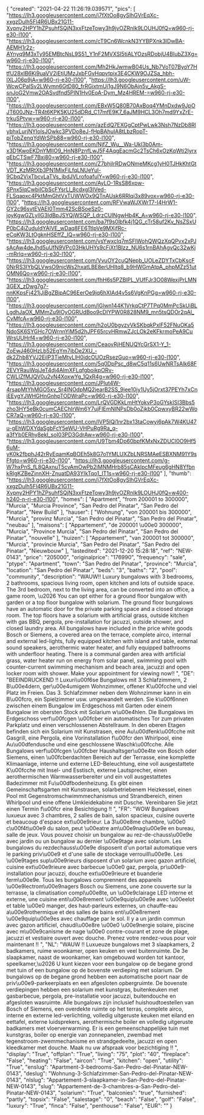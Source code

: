 {
"created": "2021-04-22 11:26:19.039571",
"pics": [
"https://lh3.googleusercontent.com/j7fXtOo8gySlhGVrEqXc-xxgzDulh5Fl4R6UBx21G11-Xvpny2HPY1hZPsuhfSQjN3xxFtzeTowy3h9jvOZRnIk9LOUHJ0fQ=w960-rj-e30-l100",
"https://lh3.googleusercontent.com/cT9Cn6WcnkN3YYBPXnk3IDwBA-AEMH1r2z-AYnyq9M3xTy95EMBtcNsL9S51_Y1nF2MVXSI5tiALYOzsRDobjU4BIubZ3Xg=w960-rj-e30-l100",
"https://lh3.googleusercontent.com/Mh2HkJwmwB04Us_Nb7VoT07ByoY7HtfU28xIB6Kj9uaVV2iEtjUMzJxbFGvHqpvtpix3E4CKW9OJZSa_hbh-IXLJ06p9jA=w960-rj-e30-l100",
"https://lh3.googleusercontent.com/uW-WcwCPaISv2LWvmn6GtD80_frRGixtmUj1gJ9N6ObAjn5v_AkgS-snJoG2Vmw2OASvdfnd5PIN1Hv0EoA-Dym_Mz4HREM-=w960-rj-e30-l100",
"https://lh3.googleusercontent.com/EBxW5Q80B70AxBoq4YMnDxdw9JpOJT600JNz-TR4t6KPK5KU25dDRd_C17mfE9K7_6aJM9HCL3Oh7md9YxZrE-trkuSPtvw=w960-rj-e30-l100",
"https://lh3.googleusercontent.com/azEdQ7EXGgCptPwLwk3Nsh7NzDb8RlybhxLurjNYIolsJOwkc3PVDo8eJ-fHpBAhuIA8tLbzRopT-piTobZenqYdWrSPb88=w960-rj-e30-l100",
"https://lh3.googleusercontent.com/NjfZ_Wu__Wa-Ukl3b0Am-x3D1KwoEKDnYMlIO9_HnN8PznfLwJ5F4AqgEacmGc2TsCh6xOzKqWti2lyrxqEbCTSwF7Bxi80=w960-rj-e30-l100",
"https://lh3.googleusercontent.com/Z7bhjIrRDwONmeMKcg1yH0TJHkKhtGtVDT_KzMRtXb3PN1MlxFiLfqLNUeYul-9Cbq2VixTbcvLaTVs_jbdJVLrofoafulY=w960-rj-e30-l100",
"https://lh3.googleusercontent.com/AyLO-1RsS86xpw-SPnx5lqCwbiICbScFYsrLl_8cdxgl3IVed-FLSqapxc4PktMmGhtVxTUWWOx9QTnAUsk6RRlqi3x89vox=w960-rj-e30-l100",
"https://lh3.googleusercontent.com/RFVwaWJXWrT7-I4HrW1-GY2c96svtEVAEI0Tmm42ScBSoeSz0-joyKgwGZLyllG3IdBpJSYQjWSQP_LdrzCUlNgwHb4K_A=w960-rj-e30-l100",
"https://lh3.googleusercontent.com/ba7f9s0lbfk4j1QG_cTr58uf2Kv_NsZSxUP0bC4jZuduIdYAIVE_wDaq8FE6TtlpVe9MXjfRc-eCqKW3LtOgknHSEffZ_IQ=w960-rj-e30-l100",
"https://lh3.googleusercontent.com/vsYwxclq7mSFIWohQWQzXqQPvx2xPJsAcAw4deJhd5uUfN9VPc03HkUHYs9cFiXt1BIzz_NU6s1rnBAhAgvQc32wKj-mRrIq=w960-rj-e30-l100",
"https://lh3.googleusercontent.com/VvuOY2cuQNepb_UOLeZDYTxCbKscF0NrRS3IYbQLVwsO9njcWs2hxatLBE8erUHItq8_b9HWGmAtpA_phpMZz51utOMN6Qo=w960-rj-e30-l100",
"https://lh3.googleusercontent.com/fhH6s5PZBlPL_VUfFJr3O08WexjPrLMN3GEX_zDwg7g7-nnKKpsFj421jJjBgZBipAC96EerOe9jq6hXIAd4v5s6VgKnPGg=w960-rj-e30-l100",
"https://lh3.googleusercontent.com/lGlwn144K1VrkqCtP7TPq0MmPcSkUiBLLgdhJaOX_MMmZu9IOyOGRUdBoo9cDIYPW0R828NM9_mn5tsQDOr2qAl_CvMfcA=w960-rj-e30-l100",
"https://lh3.googleusercontent.com/h2oU0bgvzvVkSKbqkPxlF52FNuOKa5NdoSK6SYGHc7OWrnnYiM5d2hJPF65rcvHRmwZJcLOk2eKFkrmoPeA9CuWrsUUHrf4=w960-rj-e30-l100",
"https://lh3.googleusercontent.com/CeaovRjHENUQYcGrSX1-Y_1-ZoEwJ460HzLb52EgYm7ibDe2XU_-dk2Zhb8YVJ2EilP3TieMtyLlH0idcOUOzRsezGuo=w960-rj-e30-l100",
"https://lh3.googleusercontent.com/5q0DpPsc_d8wC5q11s6UwNRTsAlk68F2EVYRauWqjJeT4dj4AImXFLqfgboikpORv-CWLIZfMJQV0u2vN4XoxwYg_1QxR4g=w960-rj-e30-l100",
"https://lh3.googleusercontent.com/JPlut4W-4rsapMtYhMGO5xv_Sr4INOdpMQ2jearB2SS_9iee10jy1Uy5jOrxt37PEYh7xCniEEygYJWHGHnGnhpTODWraPc=w960-rj-e30-l100",
"https://lh3.googleusercontent.com/LrQVGDKkLmHtYokvP3oGYskISI3Bbs5zho3HY5eBk0cumCAEChIrWm6Y7ujFIEmNINPsDb0oZjkb0CpwxyBR22wWoCR7aQ=w960-rj-e30-l100",
"https://lh3.googleusercontent.com/IVP5lQi1nr2bx13taCowyi6pAk7W4KU47u-gEhWDXYdaSgbFcY5eWU-VHPuRg9Ra_q-a3fYb0ERhy8ekI_soI03PD3GdrAw=w960-rj-e30-l100",
"https://lh3.googleusercontent.com/U9Tbm4Dp60bpfKMxNxZDUCl0O9Hf56uM-yK0k2fbphJ42rRyEqamKqBOEh5k8G7o1YMLUXZbLNRSMAeESBXNM91Y9sFfgto=w960-rj-e30-l100",
"https://lh3.googleusercontent.com/g-W7hxPnS_fL8QAxnuT5cvAmOwPb2iMNMHrb85sCAklpcMFeug6gHN8YfbnkRIgKZBeZjnnXH-ZnuatDA93YIkTqo1_IT1s=w960-rj-e30-l100"
],
"thumb": "https://lh3.googleusercontent.com/j7fXtOo8gySlhGVrEqXc-xxgzDulh5Fl4R6UBx21G11-Xvpny2HPY1hZPsuhfSQjN3xxFtzeTowy3h9jvOZRnIk9LOUHJ0fQ=w400-h240-n-rj-e30-l100",
"homes": [
"Apartment",
"from 200001 to 300000",
"Murcia",
"Murcia Province",
"San Pedro del Pinatar",
"San Pedro del Pinatar",
"New Build"
],
"hauser": [
"Wohnung",
"von 200001 bis 300000",
"Murcia",
"provinz Murcia",
"San Pedro del Pinatar",
"San Pedro del Pinatar",
"neubau"
],
"maisons": [
"Appartement",
"de 200001 \u00e0 300000",
"Murcia",
"Province Murcia",
"San Pedro del Pinatar",
"San Pedro del Pinatar",
"nouvelle"
],
"huizen": [
"Appartement",
"van 200001 tot 300000",
"Murcia",
"provincie Murcia",
"San Pedro del Pinatar",
"San Pedro del Pinatar",
"Nieuwbouw"
],
"lastedited": "2021-12-20 15:28:18",
"ref": "NEW-0143",
"price": "205000",
"originalprice": "176990",
"frequency": "sale",
"ptype": "Apartment",
"town": "San Pedro del Pinatar",
"province": "Murcia",
"location": "San Pedro del Pinatar",
"beds": "3",
"baths": "2",
"pool": "community",
"description": "WAUW!! Luxury bungalows with 3 bedrooms, 2 bathrooms, spacious living room, open kitchen and lots of outside space. The 3rd bedroom, next to the living area, can be converted into an office, a game room, \u2026 You can opt either for a ground floor bungalow with garden or a top floor bungalow with solarium. The ground floor bungalows have an automatic door for the private parking space and a closed storage room. The top floors have a solarium with artificial grass, outside kitchen with gas BBQ, pergola, pre-installation for jacuzzi, outside shower, and closed laundry area. All bungalows have included in the price white goods Bosch or Siemens, a covered area on the terrace, complete airco, internal and external led-lights, fully equipped kitchen with island and table, external sound speakers, aerothermic water heater, and fully equipped bathrooms with underfloor heating. There is a communal garden area with artificial grass, water heater run on energy from solar panel, swimming pool with counter-current swimming mechanism and beach area, jacuzzi and open locker room with shower. Make your appointment for viewing now!!  ",
"DE": "BEEINDRUCKEND !! Luxuri\u00f6se Bungalows mit 3 Schlafzimmern, 2 B\u00e4dern, ger\u00e4umigem Wohnzimmer, offener K\u00fcche und viel Platz im Freien. Das 3. Schlafzimmer neben dem Wohnzimmer kann in ein B\u00fcro, ein Spielzimmer usw. umgewandelt werden. Sie k\u00f6nnen zwischen einem Bungalow im Erdgeschoss mit Garten oder einem Bungalow im obersten Stock mit Solarium w\u00e4hlen. Die Bungalows im Erdgeschoss verf\u00fcgen \u00fcber ein automatisches Tor zum privaten Parkplatz und einen verschlossenen Abstellraum. In den oberen Etagen befinden sich ein Solarium mit Kunstrasen, eine Au\u00dfenk\u00fcche mit Gasgrill, eine Pergola, eine Vorinstallation f\u00fcr den Whirlpool, eine Au\u00dfendusche und eine geschlossene Waschk\u00fcche. Alle Bungalows verf\u00fcgen \u00fcber Haushaltsger\u00e4te von Bosch oder Siemens, einen \u00fcberdachten Bereich auf der Terrasse, eine komplette Klimaanlage, interne und externe LED-Beleuchtung, eine voll ausgestattete K\u00fcche mit Insel- und Esstisch, externe Lautsprecher, einen aerothermischen Warmwasserbereiter und ein voll ausgestattetes Badezimmer mit Fu\u00dfbodenheizung. Es gibt einen Gemeinschaftsgarten mit Kunstrasen, solarbetriebenem Heizkessel, einen Pool mit Gegenstromschwimmmechanismus und Strandbereich, einen Whirlpool und eine offene Umkleidekabine mit Dusche. Vereinbaren Sie jetzt einen Termin f\u00fcr eine Besichtigung !! ",
"FR": "WOW Bungalows luxueux avec 3 chambres, 2 salles de bain, salon spacieux, cuisine ouverte et beaucoup d'espace ext\u00e9rieur. La 3\u00e8me chambre, \u00e0 c\u00f4t\u00e9 du salon, peut \u00eatre am\u00e9nag\u00e9e en bureau, salle de jeux. Vous pouvez choisir un bungalow au rez-de-chauss\u00e9e avec jardin ou un bungalow au dernier \u00e9tage avec solarium. Les bungalows du rezdechauss\u00e9e disposent d'un portail automatique vers le parking priv\u00e9 et d'une salle de stockage verrouill\u00e9e. Les \u00e9tages sup\u00e9rieurs disposent d'un solarium avec gazon artificiel, cuisine ext\u00e9rieure avec barbecue \u00e0 gaz, pergola, pr\u00e9-installation pour jacuzzi, douche ext\u00e9rieure et buanderie ferm\u00e9e. Tous les bungalows comprennent des appareils \u00e9lectrom\u00e9nagers Bosch ou Siemens, une zone couverte sur la terrasse, la climatisation compl\u00e8te, un \u00e9clairage LED interne et externe, une cuisine enti\u00e8rement \u00e9quip\u00e9e avec \u00eelot et table \u00e0 manger, des haut-parleurs externes, un chauffe-eau a\u00e9rothermique et des salles de bains enti\u00e8rement \u00e9quip\u00e9es avec chauffage par le sol. Il y a un jardin commun avec gazon artificiel, chaudi\u00e8re \u00e0 \u00e9nergie solaire, piscine avec m\u00e9canisme de nage \u00e0 contre-courant et zone de plage, jacuzzi et vestiaire ouvert avec douche. Prenez votre rendez-vous pour voir maintenant !! ",
"NL": "WAUW !! Luxueuze bungalows met 3 slaapkamers, 2 badkamers, ruime woonkamer, open keuken en veel buitenruimte. De 3e slaapkamer, naast de woonkamer, kan omgebouwd worden tot kantoor, speelkamer,\u2026 U kunt kiezen voor een bungalow op de begane grond met tuin of een bungalow op de bovenste verdieping met solarium. De bungalows op de begane grond hebben een automatische poort naar de priv\u00e9-parkeerplaats en een afgesloten opbergruimte. De bovenste verdiepingen hebben een solarium met kunstgras, buitenkeuken met gasbarbecue, pergola, pre-installatie voor jacuzzi, buitendouche en afgesloten wasruimte. Alle bungalows zijn inclusief huishoudtoestellen van Bosch of Siemens, een overdekte ruimte op het terras, complete airco, interne en externe led-verlichting, volledig uitgeruste keuken met eiland en eettafel, externe luidsprekers, aerothermische boiler en volledig uitgeruste badkamers met vloerverwarming. Er is een gemeenschappelijke tuin met kunstgras, boiler op energie van zonnepanelen, zwembad met tegenstroom-zwemmechanisme en strandgedeelte, jacuzzi en open kleedkamer met douche. Maak nu uw afspraak voor bezichtiging !! ",
"display": "True",
"offplan": "True",
"living": "75",
"plot": "40",
"fireplace": "False",
"heating": "False",
"aircon": "True",
"kitchen": "open",
"utility": "True",
"enslug": "Apartment-3-bedrooms-San-Pedro-del-Pinatar-NEW-0143",
"deslug": "Wohnung-3-Schlafzimmer-San-Pedro-del-Pinatar-NEW-0143",
"nlslug": "Appartement-3-slaapkamer-in-San-Pedro-del-Pinatar-NEW-0143",
"slug": "Appartement-de-3-chambres-a-San-Pedro-del-Pinatar-NEW-0143",
"solarium": "True",
"balconies": "true",
"furnished": "partly",
"topsix": "False",
"salestage": "0",
"beach": "False",
"golf": "False",
"luxury": "True",
"finca": "False",
"penthouse": "False",
"EUR": ""
}